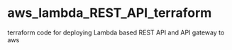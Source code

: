 # aws_lambda_REST_API_terraform
terraform code for deploying Lambda based REST API and API gateway to aws
